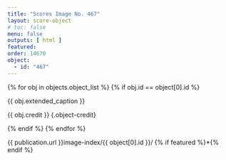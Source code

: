 ```yaml
---
title: "Scores Image No. 467"
layout: score-object
# toc: false
menu: false
outputs: [ html ]
featured: 
order: 14670
object:
  - id: "467"
---
```


{% for obj in objects.object_list %}
{% if obj.id == object[0].id %}

{{ obj.extended_caption }}

{{ obj.credit }} {.object-credit}

{% endif %}
{% endfor %}

<div class="object-credit object-url is-print-only">

{{ publication.url }}image-index/{{ object[0].id }}/ {% if featured %}*{% endif %}

</div>
